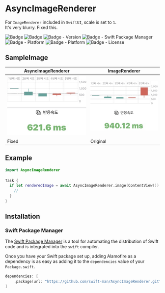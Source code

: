 # AsyncImageRenderer

For `ImageRenderer` included in `SwiftUI`, scale is set to `1`.   
It's very blurry. Fixed this.

![Badge](https://img.shields.io/badge/swift-white.svg?style=flat-square&logo=Swift)
![Badge](https://img.shields.io/badge/SwiftUI-001b87.svg?style=flat-square&logo=Swift&logoColor=black)
![Badge - Version](https://img.shields.io/badge/Version-0.5.0-1177AA?style=flat-square)
![Badge - Swift Package Manager](https://img.shields.io/badge/SPM-compatible-orange?style=flat-square)
![Badge - Platform](https://img.shields.io/badge/macOS-v12.0-yellow?style=flat-square)
![Badge - Platform](https://img.shields.io/badge/iOS-v15.0-yellow?style=flat-square)
![Badge - License](https://img.shields.io/badge/license-MIT-black?style=flat-square)

## SampleImage

|AsyncImageRenderer|ImageRenderer|
|------|---|
|![Image](Resources/fixed.png)|![Image](Resources/original.png)|
|Fixed|Original|

## Example
```swift
import AsyncImageRenderer

Task {
  if let renderedImage = await AsyncImageRenderer.image(ContentView())
    // 
  }
}
```

## Installation
### Swift Package Manager

The [Swift Package Manager](https://swift.org/package-manager/) is a tool for automating the distribution of Swift code and is integrated into the `swift` compiler. 

Once you have your Swift package set up, adding Alamofire as a dependency is as easy as adding it to the `dependencies` value of your `Package.swift`.

```swift
dependencies: [
    .package(url: "https://github.com/swift-man/AsyncImageRenderer.git", .from: "0.5.0")
]
```
